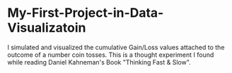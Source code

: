 # My-First-Project-in-Data-Visualizatoin
I simulated and visualized the cumulative Gain/Loss values attached to the outcome of a number coin tosses. This is a thought experiment I found while reading Daniel Kahneman's Book "Thinking Fast &amp; Slow".
